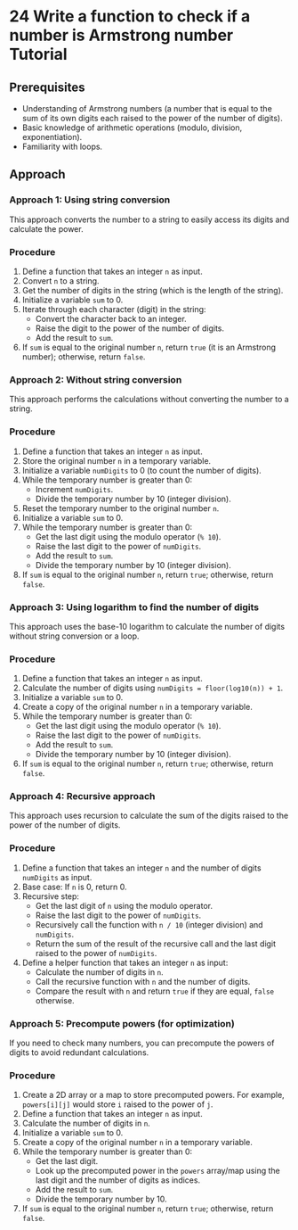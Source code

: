 # 24 Write a function to check if a number is Armstrong number Tutorial

## Prerequisites

*   Understanding of Armstrong numbers (a number that is equal to the sum of its own digits each raised to the power of the number of digits).
*   Basic knowledge of arithmetic operations (modulo, division, exponentiation).
*   Familiarity with loops.

## Approach

### Approach 1: Using string conversion

This approach converts the number to a string to easily access its digits and calculate the power.

### Procedure

1. Define a function that takes an integer `n` as input.
2. Convert `n` to a string.
3. Get the number of digits in the string (which is the length of the string).
4. Initialize a variable `sum` to 0.
5. Iterate through each character (digit) in the string:
    *   Convert the character back to an integer.
    *   Raise the digit to the power of the number of digits.
    *   Add the result to `sum`.
6. If `sum` is equal to the original number `n`, return `true` (it is an Armstrong number); otherwise, return `false`.

### Approach 2: Without string conversion

This approach performs the calculations without converting the number to a string.

### Procedure

1. Define a function that takes an integer `n` as input.
2. Store the original number `n` in a temporary variable.
3. Initialize a variable `numDigits` to 0 (to count the number of digits).
4. While the temporary number is greater than 0:
    *   Increment `numDigits`.
    *   Divide the temporary number by 10 (integer division).
5. Reset the temporary number to the original number `n`.
6. Initialize a variable `sum` to 0.
7. While the temporary number is greater than 0:
    *   Get the last digit using the modulo operator (`% 10`).
    *   Raise the last digit to the power of `numDigits`.
    *   Add the result to `sum`.
    *   Divide the temporary number by 10 (integer division).
8. If `sum` is equal to the original number `n`, return `true`; otherwise, return `false`.

### Approach 3: Using logarithm to find the number of digits

This approach uses the base-10 logarithm to calculate the number of digits without string conversion or a loop.

### Procedure

1. Define a function that takes an integer `n` as input.
2. Calculate the number of digits using `numDigits = floor(log10(n)) + 1`.
3. Initialize a variable `sum` to 0.
4. Create a copy of the original number `n` in a temporary variable.
5. While the temporary number is greater than 0:
    *   Get the last digit using the modulo operator (`% 10`).
    *   Raise the last digit to the power of `numDigits`.
    *   Add the result to `sum`.
    *   Divide the temporary number by 10 (integer division).
6. If `sum` is equal to the original number `n`, return `true`; otherwise, return `false`.

### Approach 4: Recursive approach

This approach uses recursion to calculate the sum of the digits raised to the power of the number of digits.

### Procedure

1. Define a function that takes an integer `n` and the number of digits `numDigits` as input.
2. Base case: If `n` is 0, return 0.
3. Recursive step:
    *   Get the last digit of `n` using the modulo operator.
    *   Raise the last digit to the power of `numDigits`.
    *   Recursively call the function with `n / 10` (integer division) and `numDigits`.
    *   Return the sum of the result of the recursive call and the last digit raised to the power of `numDigits`.
4. Define a helper function that takes an integer `n` as input:
    *   Calculate the number of digits in `n`.
    *   Call the recursive function with `n` and the number of digits.
    *   Compare the result with `n` and return `true` if they are equal, `false` otherwise.

### Approach 5: Precompute powers (for optimization)

If you need to check many numbers, you can precompute the powers of digits to avoid redundant calculations.

### Procedure

1. Create a 2D array or a map to store precomputed powers. For example, `powers[i][j]` would store `i` raised to the power of `j`.
2. Define a function that takes an integer `n` as input.
3. Calculate the number of digits in `n`.
4. Initialize a variable `sum` to 0.
5. Create a copy of the original number `n` in a temporary variable.
6. While the temporary number is greater than 0:
    *   Get the last digit.
    *   Look up the precomputed power in the `powers` array/map using the last digit and the number of digits as indices.
    *   Add the result to `sum`.
    *   Divide the temporary number by 10.
7. If `sum` is equal to the original number `n`, return `true`; otherwise, return `false`.
